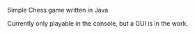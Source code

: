 Simple Chess game written in Java.

Currently only playable in the console, but a GUI is in the work.
